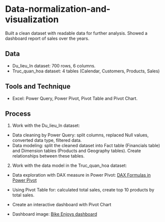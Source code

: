 # Data-normalization-and-visualization
Built a clean dataset with readable data for further analysis. Showed a dashboard report of sales over the years.
## Data
- Du_lieu_In dataset: 700 rows, 6 columns.
- Truc_quan_hoa dataset: 4 tables (Calendar, Customers, Products, Sales)
## Tools and Technique
- Excel: Power Query, Power Pivot, Pivot Table and Pivot Chart.
## Process
1. Work with the Du_lieu_In dataset:
- Data cleaning by Power Query: split columns, replaced Null values, converted data type, filtered data.
- Data modeling: split the cleaned dataset into Fact table (Financials table) and Dimension tables (Products and Geography tables). Create relationships between these tables.
2. Work with the data model in the Truc_quan_hoa dataset:
- Data exploration with DAX measure in Power Pivot: [DAX Formulas in Power Pivot](https://github.com/trieunh10-portfolio/Data-normalization-and-visualization/blob/main/DAX%20Formula%20in%20Power%20Pivot.md)
  
- Using Pivot Table for: calculated total sales, create top 10 products by total sales.
- Create an interactive dashboard with Pivot Chart

- Dashboard image: [Bike Enjoys dashboard](https://github.com/trieunh10-portfolio/Data-normalization-and-visualization/blob/main/Bike%20Enjoys%20dashboard.jpg)
